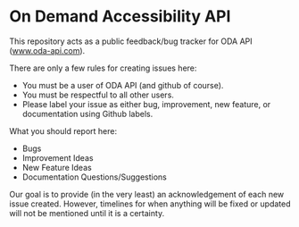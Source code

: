 # On Demand Accessibility API
This repository acts as a public feedback/bug tracker for ODA API (www.oda-api.com).

There are only a few rules for creating issues here:
- You must be a user of ODA API (and github of course).
- You must be respectful to all other users.
- Please label your issue as either bug, improvement, new feature, or documentation using Github labels.

What you should report here:
- Bugs
- Improvement Ideas
- New Feature Ideas
- Documentation Questions/Suggestions

Our goal is to provide (in the very least) an acknowledgement of each new issue created.  However, timelines for when anything will be fixed or updated will not be mentioned until it is a certainty.
